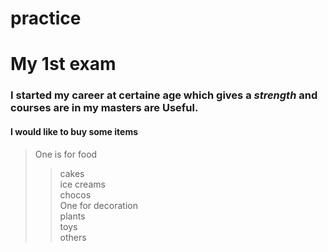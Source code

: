 # practice
# My 1st exam
### I started my career at certaine age which gives a *strength* and courses are in my masters are **Useful**.
#### I would like to buy some items
>One is for food
>>cakes<br>
>>ice creams<br>
>>chocos<br>
>One for decoration<br>
>>plants<br>
>>toys<br>
>>others<br>

